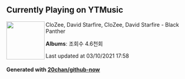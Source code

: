 ## Currently Playing on YTMusic

[<img align="left" width="100" src="https://i.ytimg.com/vi/wM8ZyeWyifo/sddefault.jpg?sqp=-oaymwEWCJADEOEBIAQqCghqEJQEGHgg6AJIWg&rs">](https://music.youtube.com/watch?v=wM8ZyeWyifo)

CloZee, David Starfire, CloZee, David Starfire - Black Panther

**Albums**: 조회수 4.6천회

Last updated at 03/10/2021 17:58

#### Generated with [20chan/github-now](https://github.com/20chan/github-now)


<!--
**20chan/20chan** is a ✨ _special_ ✨ repository because its `README.md` (this file) appears on your GitHub profile.

Here are some ideas to get you started:

- 🔭 I’m currently working on ...
- 🌱 I’m currently learning ...
- 👯 I’m looking to collaborate on ...
- 🤔 I’m looking for help with ...
- 💬 Ask me about ...
- 📫 How to reach me: ...
- 😄 Pronouns: ...
- ⚡ Fun fact: ...
-->

